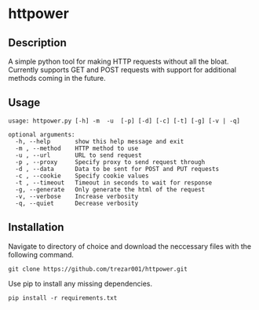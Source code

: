 # httpower
## Description
A simple python tool for making HTTP requests without all the bloat. Currently supports GET and POST requests with support for additional methods coming in the future.

## Usage
```
usage: httpower.py [-h] -m  -u  [-p] [-d] [-c] [-t] [-g] [-v | -q]

optional arguments:
  -h, --help       show this help message and exit
  -m , --method    HTTP method to use
  -u , --url       URL to send request
  -p , --proxy     Specify proxy to send request through
  -d , --data      Data to be sent for POST and PUT requests
  -c , --cookie    Specify cookie values
  -t , --timeout   Timeout in seconds to wait for response
  -g, --generate   Only generate the html of the request
  -v, --verbose    Increase verbosity
  -q, --quiet      Decrease verbosity
```

## Installation
Navigate to directory of choice and download the neccessary files with the following command.
```
git clone https://github.com/trezar001/httpower.git
```
Use pip to install any missing dependencies.
```
pip install -r requirements.txt
```

